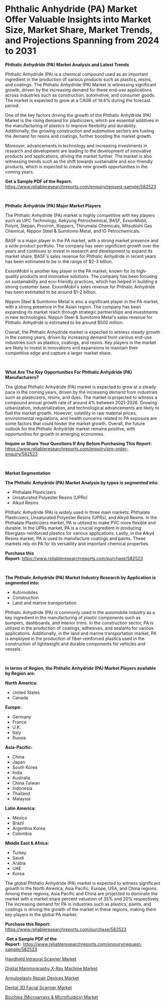 <p><h1>Phthalic Anhydride (PA) Market Offer Valuable Insights into Market Size, Market Share, Market Trends, and Projections Spanning from 2024 to 2031</h1></p><p><strong>Phthalic Anhydride (PA) Market Analysis and Latest Trends</strong></p>
<p><p>Phthalic Anhydride (PA) is a chemical compound used as an important ingredient in the production of various products such as plastics, resins, and coatings. The Phthalic Anhydride (PA) Market is witnessing significant growth, driven by the increasing demand for these end-use applications across industries such as construction, automotive, and consumer goods. The market is expected to grow at a CAGR of 14.6% during the forecast period.</p><p>One of the key factors driving the growth of the Phthalic Anhydride (PA) Market is the rising demand for plasticizers, which are essential additives in the manufacturing of plastics to improve flexibility and durability. Additionally, the growing construction and automotive sectors are fueling the demand for resins and coatings, further boosting the market growth.</p><p>Moreover, advancements in technology and increasing investments in research and development are leading to the development of innovative products and applications, driving the market further. The market is also witnessing trends such as the shift towards sustainable and eco-friendly products, which is expected to create new growth opportunities in the coming years.</p></p>
<p><strong>Get a Sample PDF of the Report:&nbsp;</strong> <a href="https://www.reliableresearchreports.com/enquiry/request-sample/582523">https://www.reliableresearchreports.com/enquiry/request-sample/582523</a></p>
<p>&nbsp;</p>
<p><strong>Phthalic Anhydride (PA) Major Market Players</strong></p>
<p><p>The Phthalic Anhydride (PA) market is highly competitive with key players such as UPC Technology, Aekyung Petrochemical, BASF, ExxonMobil, Polynt, Stepan, Proviron, Koppers, Thirumalai Chemicals, Mitsubishi Gas Chemical, Nippon Steel & Sumitomo Metal, and IG Petrochemicals.</p><p>BASF is a major player in the PA market, with a strong market presence and a wide product portfolio. The company has seen significant growth over the years and continues to invest in research and development to expand its market share. BASF's sales revenue for Phthalic Anhydride in recent years has been estimated to be in the range of $2-3 billion.</p><p>ExxonMobil is another key player in the PA market, known for its high-quality products and innovative solutions. The company has been focusing on sustainability and eco-friendly practices, which has helped in building a strong customer base. ExxonMobil's sales revenue for Phthalic Anhydride has been estimated to be around $1-2 billion.</p><p>Nippon Steel & Sumitomo Metal is also a significant player in the PA market, with a strong presence in the Asian region. The company has been expanding its market reach through strategic partnerships and investments in new technologies. Nippon Steel & Sumitomo Metal's sales revenue for Phthalic Anhydride is estimated to be around $500 million.</p><p>Overall, the Phthalic Anhydride market is expected to witness steady growth in the coming years, driven by increasing demand from various end-use industries such as plastics, coatings, and resins. Key players in the market are likely to invest in innovations and expansions to maintain their competitive edge and capture a larger market share.</p></p>
<p>&nbsp;</p>
<p><strong>What Are The Key Opportunities For Phthalic Anhydride (PA) Manufacturers?</strong></p>
<p><p>The global Phthalic Anhydride (PA) market is expected to grow at a steady pace in the coming years, driven by the increasing demand from industries such as plasticizers, resins, and dyes. The market is projected to witness a compound annual growth rate of around 4% between 2021-2026. Growing urbanization, industrialization, and technological advancements are likely to fuel the market growth. However, volatility in raw material prices, environmental regulations, and health concerns related to PA exposure are some factors that could hinder the market growth. Overall, the future outlook for the Phthalic Anhydride market remains positive, with opportunities for growth in emerging economies.</p></p>
<p><strong>Inquire or Share Your Questions If Any Before Purchasing This Report:</strong> <a href="https://www.reliableresearchreports.com/enquiry/pre-order-enquiry/582523">https://www.reliableresearchreports.com/enquiry/pre-order-enquiry/582523</a></p>
<p>&nbsp;</p>
<p><strong>Market Segmentation</strong></p>
<p><strong>The Phthalic Anhydride (PA) Market Analysis by types is segmented into:</strong></p>
<p><ul><li>Phthalate Plasticizers</li><li>Unsaturated Polyester Resins (UPRs)</li><li>Alkyd Resins</li></ul></p>
<p><p>Phthalic Anhydride (PA) is widely used in three main markets: Phthalate Plasticizers, Unsaturated Polyester Resins (UPRs), and Alkyd Resins. In the Phthalate Plasticizers market, PA is utilized to make PVC more flexible and durable. In the UPRs market, PA is a crucial ingredient in producing fiberglass-reinforced plastics for various applications. Lastly, in the Alkyd Resins market, PA is used to manufacture coatings and paints. These markets rely on PA for its versatility and important chemical properties.</p></p>
<p><strong>Purchase this Report:&nbsp;</strong><a href="https://www.reliableresearchreports.com/purchase/582523">https://www.reliableresearchreports.com/purchase/582523</a></p>
<p>&nbsp;</p>
<p><strong>The Phthalic Anhydride (PA) Market Industry Research by Application is segmented into:</strong></p>
<p><ul><li>Automobiles</li><li>Construction</li><li>Land and marine transportation</li></ul></p>
<p><p>Phthalic Anhydride (PA) is commonly used in the automobile industry as a key ingredient in the manufacturing of plastic components such as bumpers, dashboards, and interior trims. In the construction sector, PA is utilized in the production of coatings, adhesives, and sealants for various applications. Additionally, in the land and marine transportation market, PA is employed in the production of fiber-reinforced plastics used in the construction of lightweight and durable components for vehicles and vessels.</p></p>
<p>&nbsp;</p>
<p><strong>In terms of Region, the Phthalic Anhydride (PA) Market Players available by Region are:</strong></p>
<p>
    <p> <strong> North America: </strong>
        <ul>
            <li>United States</li>
            <li>Canada</li>
        </ul>
        </p> 
    <p> <strong> Europe: </strong>
        <ul>
            <li>Germany</li>
            <li>France</li>
            <li>U.K.</li>
            <li>Italy</li>
            <li>Russia</li>
        </ul>
        </p> 
    <p> <strong> Asia-Pacific: </strong>
        <ul>
            <li>China</li>
            <li>Japan</li>
            <li>South Korea</li>
            <li>India</li>
            <li>Australia</li>
            <li>China Taiwan</li>
            <li>Indonesia</li>
            <li>Thailand</li>
            <li>Malaysia</li>
        </ul>
        </p> 
    <p> <strong> Latin America: </strong>
        <ul>
            <li>Mexico</li>
            <li>Brazil</li>
            <li>Argentina Korea</li>
            <li>Colombia</li>
        </ul>
        </p> 
    <p> <strong> Middle East & Africa: </strong>
        <ul>
            <li>Turkey</li>
            <li>Saudi</li>
            <li>Arabia</li>
            <li>UAE</li>
            <li>Korea</li>
        </ul>
    </p>
    </p>
<p><p>The global Phthalic Anhydride (PA) market is expected to witness significant growth in the North America, Asia Pacific, Europe, USA, and China regions. Among these regions, Asia Pacific and China are projected to dominate the market with a market share percent valuation of 35% and 20% respectively. The increasing demand for PA in industries such as plastics, paints, and coatings is driving the growth of the market in these regions, making them key players in the global PA market.</p></p>
<p><strong>Purchase this Report: </strong><a href="https://www.reliableresearchreports.com/purchase/582523">https://www.reliableresearchreports.com/purchase/582523</a></p>
<p>&nbsp;<strong>Get a Sample PDF of the Report:&nbsp;&nbsp;</strong><a href="https://www.reliableresearchreports.com/enquiry/request-sample/582523">https://www.reliableresearchreports.com/enquiry/request-sample/582523</a></p>
<p><strong></strong></p>
<p><p><a href="https://medium.com/p/6f814659c098/edit">Handheld Intraoral Scanner Market</a></p><p><a href="https://medium.com/@leliajewess/digital-mammography-x-ray-machine-market-size-market-outlook-and-market-forecast-2024-to-2031-ddea04df8782">Digital Mammography X-Ray Machine Market</a></p><p><a href="https://medium.com/@vincentalvarez1980/annuloplasty-repair-devices-market-outlook-industry-overview-and-forecast-2024-to-2031-5466bd586c41">Annuloplasty Repair Devices Market</a></p><p><a href="https://medium.com/@patriciaday39/dental-3d-facial-scanner-market-report-reveals-the-latest-trends-and-growth-opportunities-of-this-5a67178daea3">Dental 3D Facial Scanner Market</a></p><p><a href="https://medium.com/@vincentalvarez1980/biochips-microarrays-amp-microfluidics-market-insight-market-trends-growth-forecasted-from-d5ae7c0e8399">Biochips (Microarrays & Microfluidics) Market</a></p></p>
